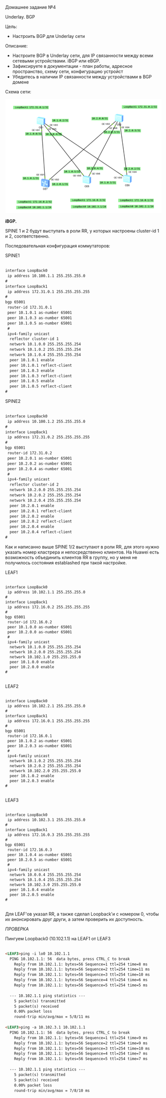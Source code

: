 Домашнее задание №4

Underlay. BGP

Цель:

 - Настроить BGP для Underlay сети

Описание:

 - Настроите BGP в Underlay сети, для IP связанности между всеми сетевыми устройствами. iBGP или eBGP.
 - Зафиксируете в документации - план работы, адресное пространство, схему сети, конфигурацию устройст
 - Убедитесь в наличии IP связанности между устройствами в BGP домене

Схема сети:

![CLOS](CLOS_IP+Lo.png)

**iBGP.**

SPINE 1 и 2 будут выступать в роли RR, у которых настроены cluster-id 1 и 2, соответственно.

Последовательная конфигурация коммутаторов:

SPINE1

```html

interface LoopBack0
 ip address 10.100.1.1 255.255.255.0
#
interface LoopBack1
 ip address 172.31.0.1 255.255.255.255
#
bgp 65001
 router-id 172.31.0.1
 peer 10.1.0.1 as-number 65001
 peer 10.1.0.3 as-number 65001
 peer 10.1.0.5 as-number 65001
 #
 ipv4-family unicast
  reflector cluster-id 1
  network 10.1.0.0 255.255.255.254
  network 10.1.0.2 255.255.255.254
  network 10.1.0.4 255.255.255.254
  peer 10.1.0.1 enable
  peer 10.1.0.1 reflect-client
  peer 10.1.0.3 enable
  peer 10.1.0.3 reflect-client
  peer 10.1.0.5 enable
  peer 10.1.0.5 reflect-client
#


```

SPINE2

```html

interface LoopBack0
 ip address 10.100.1.2 255.255.255.0
#
interface LoopBack1
 ip address 172.31.0.2 255.255.255.255
#
bgp 65001
 router-id 172.31.0.2
 peer 10.2.0.1 as-number 65001
 peer 10.2.0.2 as-number 65001
 peer 10.2.0.4 as-number 65001
 #
 ipv4-family unicast
  reflector cluster-id 2
  network 10.2.0.0 255.255.255.254
  network 10.2.0.2 255.255.255.254
  network 10.2.0.4 255.255.255.254
  peer 10.2.0.1 enable
  peer 10.2.0.1 reflect-client
  peer 10.2.0.2 enable
  peer 10.2.0.2 reflect-client
  peer 10.2.0.4 enable
  peer 10.2.0.4 reflect-client
#


```

Как и написанно выше SPINE 1/2 выступают в роли RR, для этого нужно указать номер кластрера и непосредственно клиентов.
На Huawei есть возможность объединить клиентов RR в группу, но у меня не получилось состояния establashed при такой настройке. 

LEAF1

```htlm

interface LoopBack0
 ip address 10.102.1.1 255.255.255.0
#
interface LoopBack1
 ip address 172.16.0.2 255.255.255.255
#
bgp 65001
 router-id 172.16.0.2
 peer 10.1.0.0 as-number 65001
 peer 10.2.0.0 as-number 65001
 #
 ipv4-family unicast
  network 10.1.0.0 255.255.255.254
  network 10.2.0.0 255.255.255.254
  network 10.102.1.0 255.255.255.0
  peer 10.1.0.0 enable
  peer 10.2.0.0 enable
#


```

LEAF2

```htlm

interface LoopBack0
 ip address 10.102.2.1 255.255.255.0
#
interface LoopBack1
 ip address 172.16.0.1 255.255.255.255
#
bgp 65001
 router-id 172.16.0.1
 peer 10.1.0.2 as-number 65001
 peer 10.2.0.3 as-number 65001
 #
 ipv4-family unicast
  network 10.1.0.2 255.255.255.254
  network 10.2.0.2 255.255.255.254
  network 10.102.2.0 255.255.255.0
  peer 10.1.0.2 enable
  peer 10.2.0.3 enable
#


```

LEAF3

```htlm

interface LoopBack0
 ip address 10.102.3.1 255.255.255.0
#
interface LoopBack1
 ip address 172.16.0.3 255.255.255.255
#
bgp 65001
 router-id 172.16.0.3
 peer 10.1.0.4 as-number 65001
 peer 10.2.0.5 as-number 65001
 #
 ipv4-family unicast
  network 10.0.0.4 255.255.255.254
  network 10.1.0.4 255.255.255.254
  network 10.102.3.0 255.255.255.0
  peer 10.1.0.4 enable
  peer 10.2.0.5 enable
#


```


Для LEAF'ов указал RR, а также сделал Loopback'и с номером 0, чтобы их анонсировать друг други, а затем проверить их доступность.

*ПРОВЕРКА*

Пингуем Loopback0 (10.102.1.1) на LEAF1 от LEAF3

```html

<LEAF3>ping -i lo0 10.102.1.1
  PING 10.102.1.1: 56  data bytes, press CTRL_C to break
    Reply from 10.102.1.1: bytes=56 Sequence=1 ttl=254 time=8 ms
    Reply from 10.102.1.1: bytes=56 Sequence=2 ttl=254 time=11 ms
    Reply from 10.102.1.1: bytes=56 Sequence=3 ttl=254 time=10 ms
    Reply from 10.102.1.1: bytes=56 Sequence=4 ttl=254 time=6 ms
    Reply from 10.102.1.1: bytes=56 Sequence=5 ttl=254 time=5 ms

  --- 10.102.1.1 ping statistics ---
    5 packet(s) transmitted
    5 packet(s) received
    0.00% packet loss
    round-trip min/avg/max = 5/8/11 ms

<LEAF3>ping -a 10.102.3.1 10.102.1.1
  PING 10.102.1.1: 56  data bytes, press CTRL_C to break
    Reply from 10.102.1.1: bytes=56 Sequence=1 ttl=254 time=9 ms
    Reply from 10.102.1.1: bytes=56 Sequence=2 ttl=254 time=9 ms
    Reply from 10.102.1.1: bytes=56 Sequence=3 ttl=254 time=10 ms
    Reply from 10.102.1.1: bytes=56 Sequence=4 ttl=254 time=7 ms
    Reply from 10.102.1.1: bytes=56 Sequence=5 ttl=254 time=7 ms

  --- 10.102.1.1 ping statistics ---
    5 packet(s) transmitted
    5 packet(s) received
    0.00% packet loss
    round-trip min/avg/max = 7/8/10 ms


```
